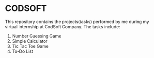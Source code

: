 # CODSOFT
This repository contains the projects(tasks) performed by me during my virtual internship at CodSoft Company.
The tasks include: 
1. Number Guessing Game
2. Simple Calculator
3. Tic Tac Toe Game
4. To-Do List
